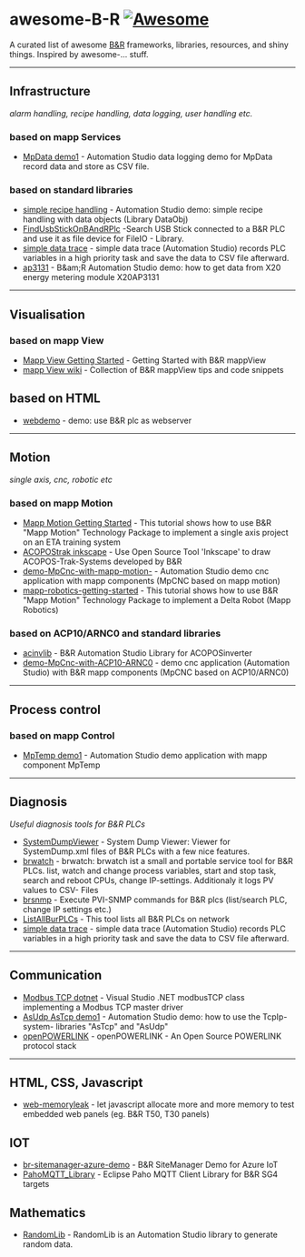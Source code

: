 # awesome-B-R [![Awesome](https://awesome.re/badge.svg)](https://awesome.re)
A curated list of awesome [B&amp;R](https://www.br-automation.com)  frameworks, libraries, resources, and shiny things. Inspired by awesome-... stuff.

--- 

## Infrastructure
*alarm handling, recipe handling, data logging, user handling etc.*

### based on mapp Services

* [MpData demo1](https://github.com/hilch/demo-MpData) - Automation Studio data logging demo for MpData record data and store as CSV file.

### based on standard libraries

* [simple recipe handling](https://github.com/hilch/dataobj-recipe) - Automation Studio demo: simple recipe handling with data objects (Library DataObj)
* [FindUsbStickOnBAndRPlc](https://github.com/hilch/FindUsbStickOnBAndRPlc) -Search USB Stick connected to a B&amp;R PLC and use it as file device for FileIO - Library.
* [simple data trace](https://github.com/hilch/PLC-data-trace) - simple data trace (Automation Studio) records PLC variables in a high priority task and save the data to CSV file afterward.
* [ap3131](https://github.com/hilch/demo-AP3131) - B&am;R Automation Studio demo: how to get data from X20 energy metering module X20AP3131

---

## Visualisation 

### based on mapp View
* [Mapp View Getting Started](https://github.com/hilch/mapp-view-getting-started) - Getting Started with B&R mappView
* [mapp View wiki](https://github.com/stephan1827/mappView/wiki) - Collection of B&R mappView tips and code snippets

## based on HTML
* [webdemo](https://github.com/hilch/br-plc-as-webserver) - demo: use B&R plc as webserver

---

## Motion
*single axis, cnc, robotic etc*

### based on mapp Motion

* [Mapp Motion Getting Started](https://github.com/hilch/mapp-motion-getting-started) - This tutorial shows how to use B&amp;R "Mapp Motion" Technology Package to implement a single axis project on an ETA training system
* [ACOPOStrak inkscape](https://github.com/hilch/ACOPOStrak-Inkscape-Template) - Use Open Source Tool 'Inkscape' to draw ACOPOS-Trak-Systems developed by B&amp;R
* [demo-MpCnc-with-mapp-motion-](https://github.com/hilch/demo-MpCnc-with-mapp-motion-) - Automation Studio demo cnc application with mapp components (MpCNC based on mapp motion)
* [mapp-robotics-getting-started](https://github.com/hilch/mapp-robotics-getting-started) - This tutorial shows how to use B&amp;R "Mapp Motion" Technology Package to implement a Delta Robot (Mapp Robotics)


### based on ACP10/ARNC0 and standard libraries

* [acinvlib](https://github.com/hilch/ac_invlib) - B&amp;R Automation Studio Library for ACOPOSinverter
* [demo-MpCnc-with-ACP10-ARNC0](https://github.com/hilch/demo-MpCnc-with-ACP10-ARNC0) - demo cnc application (Automation Studio) with B&amp;R mapp components (MpCNC based on ACP10/ARNC0) 


---

## Process control

### based on mapp Control

* [MpTemp demo1](https://github.com/hilch/demo-MpTemp) - Automation Studio demo application with mapp component MpTemp

---

## Diagnosis
*Useful diagnosis tools for B&amp;R PLCs*

* [SystemDumpViewer](https://github.com/bee-eater/SystemDumpViewer) - System Dump Viewer: Viewer for SystemDump.xml files of B&amp;R PLCs with a few nice features.
* [brwatch](https://github.com/hilch/brwatch) - brwatch: brwatch ist a small and portable service tool for B&amp;R PLCs. list, watch and change process variables, start and stop task, search and reboot CPUs, change IP-settings. Additionaly it logs PV values to CSV- Files
* [brsnmp](https://github.com/hilch/brsnmp) - Execute PVI-SNMP commands for B&R plcs (list/search PLC, change IP settings etc.)
* [ListAllBurPLCs](https://github.com/supportcz/ListAllBurPLCs) - This tool lists all B&R PLCs on network
* [simple data trace](https://github.com/hilch/PLC-data-trace) - simple data trace (Automation Studio) records PLC variables in a high priority task and save the data to CSV file afterward.

---

## Communication

* [Modbus TCP dotnet](https://github.com/stephan1827/modbusTCP) - Visual Studio .NET modbusTCP class implementing a Modbus TCP master driver
* [AsUdp AsTcp demo1](https://github.com/hilch/demo-AsTcp-AsUdp) - Automation Studio demo: how to use the TcpIp- system- libraries "AsTcp" and "AsUdp" 
* [openPOWERLINK](http://openpowerlink.sourceforge.net/web/) - openPOWERLINK - An Open Source POWERLINK protocol stack

---

## HTML, CSS, Javascript

* [web-memoryleak](https://github.com/hilch/web-memoryleak) - let javascript allocate more and more memory to test embedded web panels (eg. B&amp;R T50, T30 panels)

## IOT

* [br-sitemanager-azure-demo](https://github.com/hzeitlhofer/br-sitemanager-azure-demo) - B&amp;R SiteManager Demo for Azure IoT
* [PahoMQTT_Library](https://github.com/br-automation-com/PahoMQTT_Library) - Eclipse Paho MQTT Client Library for B&R SG4 targets

## Mathematics

* [RandomLib](https://github.com/brownNinja17/RandomLib) - RandomLib is an Automation Studio library to generate random data.

